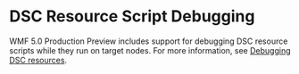 # DSC Resource Script Debugging
WMF 5.0 Production Preview includes support for debugging DSC resource scripts while they run on target nodes. 
For more information, see [Debugging DSC resources](../../dsc/debugResource.md).